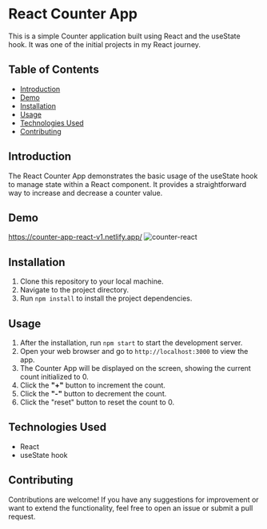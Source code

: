 # React Counter App

This is a simple Counter application built using React and the useState hook. It was one of the initial projects in my React journey.

## Table of Contents
- [Introduction](#introduction)
- [Demo](#demo)
- [Installation](#installation)
- [Usage](#usage)
- [Technologies Used](#technologies-used)
- [Contributing](#contributing)


## Introduction
The React Counter App demonstrates the basic usage of the useState hook to manage state within a React component. It provides a straightforward way to increase and decrease a counter value.

## Demo 
https://counter-app-react-v1.netlify.app/
![counter-react](https://github.com/manipandit/counter-app-react/assets/110151059/e715c6e5-73cf-44e7-88c9-bc0b1e6edc73)



## Installation
1. Clone this repository to your local machine.
2. Navigate to the project directory.
3. Run `npm install` to install the project dependencies.

## Usage
1. After the installation, run `npm start` to start the development server.
2. Open your web browser and go to `http://localhost:3000` to view the app.
3. The Counter App will be displayed on the screen, showing the current count initialized to 0.
4. Click the **"+"** button to increment the count.
5. Click the **"-"** button to decrement the count.
6. Click the "reset" button to reset the count to 0.

## Technologies Used
- React
- useState hook

## Contributing
Contributions are welcome! If you have any suggestions for improvement or want to extend the functionality, feel free to open an issue or submit a pull request.



